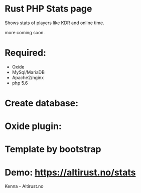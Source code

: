 # Rust PHP Stats page

Shows stats of players like KDR and online time.

more coming soon.

# Required:
- Oxide
- MySql/MariaDB
- Apache2/nginx
- php 5.6

# Create database:

# Oxide plugin:

# Template by bootstrap

# Demo: https://altirust.no/stats

Kenna - Altirust.no
